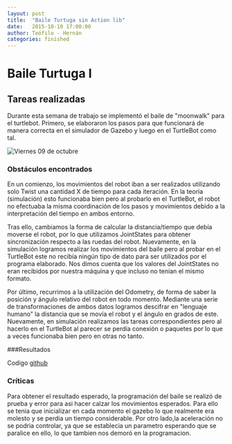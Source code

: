```yaml
---
layout: post
title:  "Baile Turtuga sin Action lib"
date:   2015-10-10 17:00:00
author: Teófilo - Hernán
categories: finished
---
```


# Baile Turtuga I

## Tareas realizadas
Durante esta semana de trabajo se implementó el baile de "moonwalk" para el turtlebot. Primero, se elaboraron los pasos para que funcionará de manera correcta en el simulador de Gazebo y luego en el TurtleBot como tal.

![Viernes 09 de octubre]({{site.baseurl}}/assets/week-progress/turtledance.png) 

### Obstáculos encontrados
En un comienzo, los movimientos del robot iban a ser realizados utilizando solo Twist una cantidad X de tiempo para cada iteración. En la teoría (simulación) esto funcionaba bien pero al probarlo en el TurtleBot, el robot no efectuaba la misma coordinación de los pasos y movimientos debido a la interpretación del tiempo en ambos entorno.

Tras ello, cambiamos la forma de calcular la distancia/tiempo que debía moverse el robot, por lo que utilizamos JointStates para obtener sincronización respecto a las ruedas del robot. Nuevamente, en la simulación logramos realizar los movimientos del baile pero al probar en el TurtleBot este no recibía ningún tipo de dato para ser utilizados por el programa elaborado. Nos dimos cuenta que los valores del JointStates no eran recibidos por nuestra máquina y que incluso no tenían el mismo formato.

Por último, recurrimos a la utilización del Odometry, de forma de saber la posición y ángulo relativo del robot en todo momento. Mediante una serie de transformaciones de ambos datos logramos descifrar en "lenguaje humano" la distancia que se movía el robot y el ángulo en grados de este. Nuevamente, en simulación realizamos las tareas correspondientes pero al hacerlo en el TurtleBot al parecer se perdía conexión o paquetes por lo que a veces funcionaba bien pero en otras no tanto.

###Resultados

Codigo <a href="https://github.com/tchambil/htrob/blob/master/turtledance1.py">github</a>
 

### Críticas
Para obtener el resultado esperado, la programación del baile se realizó de prueba y error para asi hacer calzar los movimientos esperados. Para ello se tenia que inicializar en cada momento el gazebo lo que realmente era molesto y se perdia un tiempo considerable.
Por otro lado,la aceleración no se podria controlar, ya que se establecia un parametro esperando que se paralice en ello, lo que tambien nos demoró en la programacion. 
